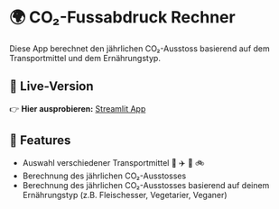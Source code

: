 # 🌍 CO₂-Fussabdruck Rechner

Diese App berechnet den jährlichen CO₂-Ausstoss basierend auf dem Transportmittel und dem Ernährungstyp. 

## 🔗 Live-Version
👉 **Hier ausprobieren:** [Streamlit App](https://albina-sara-app.streamlit.app)

## 📜 Features
- Auswahl verschiedener Transportmittel 🚗 ✈️ 🚆 🚲
- Berechnung des jährlichen CO₂-Ausstosses
- Berechnung des jährlichen CO₂-Ausstosses basierend auf deinem Ernährungstyp (z.B. Fleischesser, Vegetarier, Veganer)



